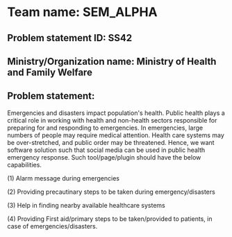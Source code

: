 # Team name: SEM_ALPHA

## Problem statement ID: SS42
## Ministry/Organization name: Ministry of Health and Family Welfare

## Problem statement:
Emergencies and disasters impact population's health. Public health plays a critical role in working with health and non-health sectors responsible for preparing for and responding to emergencies. In emergencies, large numbers of people may require medical attention. Health care systems may be over-stretched, and public order may be threatened. Hence, we want software solution such that social media can be used in public health emergency response. Such tool/page/plugin should have the below capabilities.

(1) Alarm message during emergencies

(2) Providing precautinary steps to be taken during emergency/disasters

(3) Help in finding nearby available healthcare systems

(4) Providing First aid/primary steps to be taken/provided to patients, in case of emergencies/disasters.